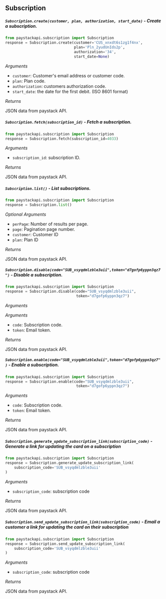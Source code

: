 ## Subscription

##### `Subscription.create(customer, plan, authorization, start_date)` - Create a subscription.

```python
from paystackapi.subscription import Subscription
response = Subscription.create(customer='CUS_xnxdt6s1zg1f4nx',
                               plan='Pln_2yudUnIds2p',
                               authorization='34',
                               start_date=None)
```

*Arguments*
- `customer`: Customer's email address or customer code.
- `plan`: Plan code.
- `authorization`: customers authorization code.
- `start_date`:  the date for the first debit. (ISO 8601 format)

*Returns*

JSON data from paystack API.

##### `Subscription.fetch(subscription_id)` - Fetch a subscription.

```python
from paystackapi.subscription import Subscription
response = Subscription.fetch(subscription_id=4033)
```

*Arguments*
- `subscription_id`: subscription ID.

*Returns*

JSON data from paystack API.


##### `Subscription.list()` - List subscriptions.

```python
from paystackapi.subscription import Subscription
response = Subscription.list()
```

*Optional Arguments*

- `perPage`: Number of results per page.
- `page`: Pagination page number. 
- `customer`: Customer ID
- `plan`: Plan ID

*Returns*

JSON data from paystack API.

##### `Subscription.disable(code="SUB_vsyqdmlzble3uii",token="d7gofp6yppn3qz7")` - Disable a subscription.

```python
from paystackapi.subscription import Subscription
response = Subscription.disable(code="SUB_vsyqdmlzble3uii",
                                token="d7gofp6yppn3qz7")
```

*Arguments*

*Arguments*
- `code`: Subscription code.
- `token`: Email token.


*Returns*

JSON data from paystack API.

##### `Subscription.enable(code="SUB_vsyqdmlzble3uii",token="d7gofp6yppn3qz7")` - Enable a subscription.

```python
from paystackapi.subscription import Subscription
response = Subscription.enable(code="SUB_vsyqdmlzble3uii",
                                token="d7gofp6yppn3qz7")
```

*Arguments*
- `code`: Subscription code.
- `token`: Email token.


*Returns*

JSON data from paystack API.


##### `Subscription.generate_update_subscription_link(subscription_code)` - Generate a link for updating the card on a subscription
```python
from paystackapi.subscription import Subscription
response = Subscription.generate_update_subscription_link(
    subscription_code='SUB_vsyqdmlzble3uii'
)
```

*Arguments*
- `subscription_code`: subscription code

*Returns*

JSON data from paystack API.


##### `Subscription.send_update_subscription_link(subscription_code)` - Email a customer a link for updating the card on their subscription

```python
from paystackapi.subscription import Subscription
response = Subscription.send_update_subscription_link(
    subscription_code='SUB_vsyqdmlzble3uii'
)
```

*Arguments*
- `subscription_code`: subscription code

*Returns*

JSON data from paystack API.